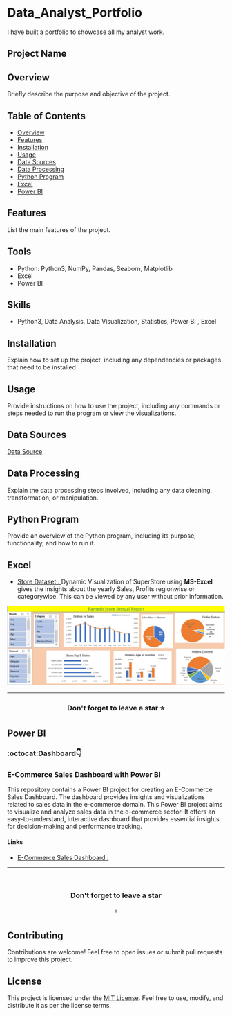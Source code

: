 # Data_Analyst_Portfolio
I have built a portfolio to showcase all my analyst work.
## Project Name

## Overview
Briefly describe the purpose and objective of the project.

## Table of Contents
- [Overview](#overview)
- [Features](#features)
- [Installation](#installation)
- [Usage](#usage)
- [Data Sources](#data-sources)
- [Data Processing](#data-processing)
- [Python Program](#python-program)
- [Excel](#excel)
- [Power BI](#power-bi)

## Features
List the main features of the project.

## Tools 
* Python: Python3, NumPy, Pandas, Seaborn, Matplotlib
* Excel
* Power BI


## Skills 
* Python3, Data Analysis, Data Visualization, Statistics, Power BI , Excel


## Installation
Explain how to set up the project, including any dependencies or packages that need to be installed.

## Usage
Provide instructions on how to use the project, including any commands or steps needed to run the program or view the visualizations.

## Data Sources
<a href="https://www.kaggle.com/"> Data Source </a>

## Data Processing
Explain the data processing steps involved, including any data cleaning, transformation, or manipulation.


## Python Program
Provide an overview of the Python program, including its purpose, functionality, and how to run it.

## Excel
- <a href="https://github.com/Parmar2001/Data_Analyst_Portfolio/tree/main/MS-Excel"> Store Dataset : </a> Dynamic Visualization of SuperStore using <b>MS-Excel</b> gives the insights about the yearly Sales, Profits regionwise or categorywise. This can be viewed by any user without prior information.
<div align="center">
  <a href="https://github.com/Parmar2001/Data_Analyst_Portfolio/blob/main/MS-Excel/Ramesh_store_Report.jpg" target="_blank">
    <img src="https://github.com/Parmar2001/Data_Analyst_Portfolio/blob/main/MS-Excel/Ramesh_store_Report.jpg" alt="Screenshot 2023-07-28 152259">
  </a>
</div>

<hr />

<div align="center">
  <h3>Don't forget to leave a star ⭐️</h3>
</div>

  
## Power BI
### :octocat:Dashboard👇

### E-Commerce Sales Dashboard with Power BI
This repository contains a Power BI project for creating an E-Commerce Sales Dashboard. The dashboard provides insights and visualizations related to sales data in the e-commerce domain.
This Power BI project aims to visualize and analyze sales data in the e-commerce sector. It offers an easy-to-understand, interactive dashboard that provides essential insights for decision-making and performance tracking.
#### Links 
- <a href="https://github.com/Parmar2001/Data_Analyst_Portfolio/blob/main/Power%20BI/E-Commerce_sales_DashBoard.pdf"> E-Commerce Sales Dashboard : </a> 


<hr />
<br />
<div align="center"> <h3>Don't forget to leave a star </h3> ⭐️</div>

## Contributing

Contributions are welcome! Feel free to open issues or submit pull requests to improve this project.

## License

This project is licensed under the [MIT License](LICENSE). Feel free to use, modify, and distribute it as per the license terms.

